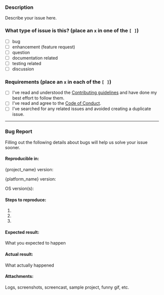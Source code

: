 ### Description

Describe your issue here.

### What type of issue is this? (place an `x` in one of the `[ ]`)
- [ ] bug
- [ ] enhancement (feature request)
- [ ] question
- [ ] documentation related
- [ ] testing related
- [ ] discussion

### Requirements (place an `x` in each of the `[ ]`)
* [ ] I've read and understood the [Contributing guidelines](https://github.com/slackhq/PanModal/blob/master/CONTRIBUTING.md) and have done my best effort to follow them.
* [ ] I've read and agree to the [Code of Conduct](https://slackhq.github.io/code-of-conduct).
* [ ] I've searched for any related issues and avoided creating a duplicate issue.

---

### Bug Report

Filling out the following details about bugs will help us solve your issue sooner.

#### Reproducible in:

{project_name} version:

{platform_name} version:

OS version(s):

#### Steps to reproduce:

1.
2.
3.

#### Expected result:

What you expected to happen

#### Actual result:

What actually happened

#### Attachments:

Logs, screenshots, screencast, sample project, funny gif, etc.
